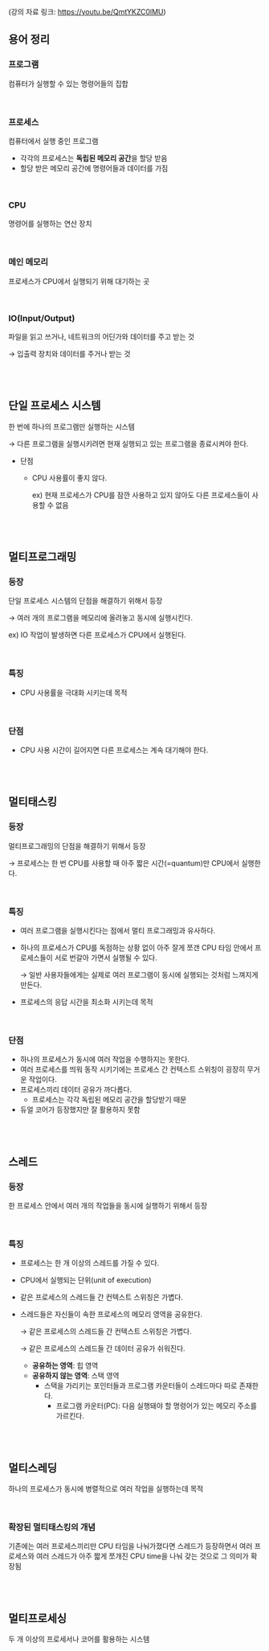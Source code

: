 (강의 자료 링크: https://youtu.be/QmtYKZC0lMU)

## 용어 정리

### 프로그램

 컴퓨터가 실행할 수 있는 명령어들의 집합

<br/>

### 프로세스

 컴퓨터에서 실행 중인 프로그램

- 각각의 프로세스는 **독립된 메모리 공간**을 할당 받음
- 할당 받은 메모리 공간에 명령어들과 데이터를 가짐

<br/>

### CPU

명령어를 실행하는 연산 장치

<br/>

### 메인 메모리

프로세스가 CPU에서 실행되기 위해 대기하는 곳

<br/>

### IO(Input/Output)

파일을 읽고 쓰거나, 네트워크의 어딘가와 데이터를 주고 받는 것

→ 입출력 장치와 데이터를 주거나 받는 것

<br/><br/>

## 단일 프로세스 시스템

한 번에 하나의 프로그램만 실행하는 시스템

→ 다른 프로그램을 실행시키려면 현재 실행되고 있는 프로그램을 종료시켜야 한다.

- 단점
    - CPU 사용률이 좋지 않다.

      ex) 현재 프로세스가 CPU를 잠깐 사용하고 있지 않아도 다른 프로세스들이 사용할 수 없음

<br/><br/>

## 멀티프로그래밍

### 등장

단일 프로세스 시스템의 단점을 해결하기 위해서 등장

→ 여러 개의 프로그램을 메모리에 올려놓고 동시에 실행시킨다.

ex) IO 작업이 발생하면 다른 프로세스가 CPU에서 실행된다.

<br/>

### 특징

- CPU 사용률을 극대화 시키는데 목적

<br/>

### 단점

- CPU 사용 시간이 길어지면 다른 프로세스는 계속 대기해야 한다.

<br/><br/>

## 멀티태스킹

### 등장

멀티프로그래밍의 단점을 해결하기 위해서 등장

→ 프로세스는 한 번 CPU를 사용할 때 아주 짧은 시간(=quantum)만 CPU에서 실행한다.

<br/>

### 특징

- 여러 프로그램을 실행시킨다는 점에서 멀티 프로그래밍과 유사하다.
- 하나의 프로세스가 CPU를 독점하는 상황 없이 아주 잘게 쪼갠 CPU 타임 안에서 프로세스들이 서로 번갈아 가면서 실행될 수 있다.

  → 일반 사용자들에게는 실제로 여러 프로그램이 동시에 실행되는 것처럼 느껴지게 만든다.

- 프로세스의 응답 시간을 최소화 시키는데 목적

<br/>

### 단점

- 하나의 프로세스가 동시에 여러 작업을 수행하지는 못한다.
- 여러 프로세스를 띄워 동작 시키기에는 프로세스 간 컨텍스트 스위칭이 굉장히 무거운 작업이다.
- 프로세스끼리 데이터 공유가 까다롭다.
    - 프로세스는 각각 독립된 메모리 공간을 할당받기 때문
- 듀얼 코어가 등장했지만 잘 활용하지 못함

<br/><br/>

## 스레드

### 등장

한 프로세스 안에서 여러 개의 작업들을 동시에 실행하기 위해서 등장

<br/>

### 특징

- 프로세스는 한 개 이상의 스레드를 가질 수 있다.
- CPU에서 실행되는 단위(unit of execution)
- 같은 프로세스의 스레드들 간 컨텍스트 스위칭은 가볍다.
- 스레드들은 자신들이 속한 프로세스의 메모리 영역을 공유한다.

  → 같은 프로세스의 스레드들 간 컨텍스트 스위칭은 가볍다.

  → 같은 프로세스의 스레드들 간 데이터 공유가 쉬워진다.

    - **공유하는 영역**: 힙 영역
    - **공유하지 않는 영역**: 스택 영역
        - 스택을 가리키는 포인터들과 프로그램 카운터들이 스레드마다 따로 존재한다.
            - 프로그램 카운터(PC): 다음 실행돼야 할 명령어가 있는 메모리 주소를 가르킨다.

<br/><br/>

## 멀티스레딩

하나의 프로세스가 동시에 병렬적으로 여러 작업을 실행하는데 목적

<br/>

### 확장된 멀티태스킹의 개념

기존에는 여러 프로세스끼리만 CPU 타임을 나눠가졌다면 스레드가 등장하면서 여러 프로세스와 여러 스레드가 아주 짧게 쪼개진 CPU time을 나눠 갖는 것으로 그 의미가 확장됨

<br/><br/>

## 멀티프로세싱

두 개 이상의 프로세서나 코어를 활용하는 시스템